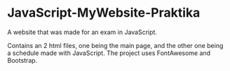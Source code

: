 # JavaScript-MyWebsite-Praktika
A website that was made for an exam in JavaScript.

Contains an 2 html files, one being the main page, and the other one being a schedule made with JavaScript.
The project uses FontAwesome and Bootstrap.
